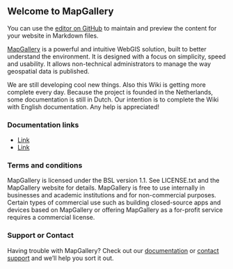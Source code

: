 ## Welcome to MapGallery

You can use the [editor on GitHub](https://github.com/mapgallery/docu/edit/gh-pages/index.md) to maintain and preview the content for your website in Markdown files.

[MapGallery](https://mapgallery.info/) is a powerful and intuitive WebGIS solution, built to better understand the environment. It is designed with a focus on simplicity, speed and usability. It allows non-technical administrators to manage the way geospatial data is published.

We are still developing cool new things. Also this Wiki is getting more complete every day. Because the project is founded in the Netherlands, some documentation is still in Dutch. Our intention is to complete the Wiki with English documentation. Any help is appreciated!

### Documentation links

- [Link](url)
- [Link](url)

### Terms and conditions

MapGallery is licensed under the BSL version 1.1. See LICENSE.txt and the MapGallery website for details. MapGallery is free to use internally in businesses and academic institutions and for non-commercial purposes. Certain types of commercial use such as building closed-source apps and devices based on MapGallery or offering MapGallery as a for-profit service requires a commercial license.

### Support or Contact

Having trouble with MapGallery? Check out our [documentation](https://mapgallery.github.io/docu/) or [contact support](mailto:info@mapgallery.info) and we’ll help you sort it out.
